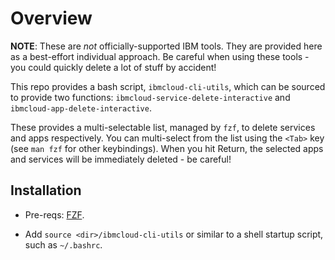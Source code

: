 # Overview

**NOTE**: These are *not* officially-supported IBM tools. They are provided
here as a best-effort individual approach. Be careful when using these tools -
you could quickly delete a lot of stuff by accident! 

This repo provides a bash script, `ibmcloud-cli-utils`, which can be sourced
to provide two functions: `ibmcloud-service-delete-interactive` and
`ibmcloud-app-delete-interactive`.

These provides a multi-selectable list, managed by `fzf`, to delete services
and apps respectively. You can multi-select from the list using the `<Tab>`
key (see `man fzf` for other keybindings). When you hit Return, the selected
apps and services will be immediately deleted - be careful!

## Installation

* Pre-reqs: [FZF](https://github.com/junegunn/fzf).

* Add `source <dir>/ibmcloud-cli-utils` or similar to a shell startup script,
  such as `~/.bashrc`.
